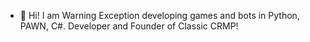 - 👋  Hi! I am Warning Exception developing games and bots in Python, PAWN, C#. Developer and Founder of Classic CRMP!

<!---
AlexsanderBelow/AlexsanderBelow is a ✨ special ✨ repository because its `README.md` (this file) appears on your GitHub profile.
You can click the Preview link to take a look at your changes.
--->
